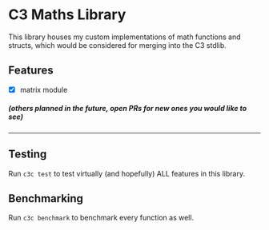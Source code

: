 # C3 Maths Library
This library houses my custom implementations of math functions and structs, which would be considered for merging into the C3 stdlib.
## Features
- [X] matrix module
##### (others planned in the future, open PRs for new ones you would like to see)
---
## Testing
Run `c3c test` to test virtually (and hopefully) ALL features in this library.
## Benchmarking
Run `c3c benchmark` to benchmark every function as well.
